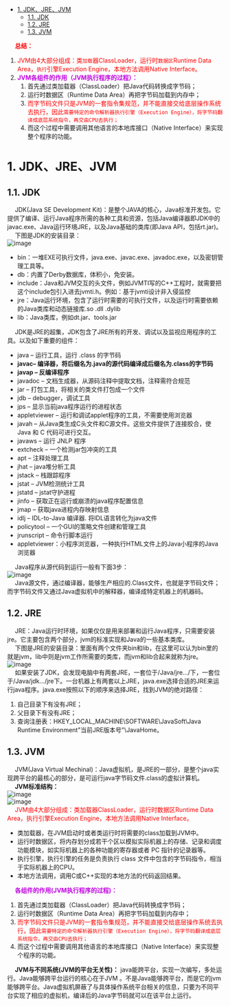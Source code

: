 <!-- TOC -->

- [1. JDK、JRE、JVM](#1-jdkjrejvm)
    - [1.1. JDK](#11-jdk)
    - [1.2. JRE](#12-jre)
    - [1.3. JVM](#13-jvm)

<!-- /TOC -->


&emsp; **<font color = "red">总结：</font>**  
1. <font color = "red">JVM由4大部分组成：类`加载`器ClassLoader，运行时`数据区`Runtime Data Area，`执行`引擎Execution Engine，本地方法调用Native Interface。</font>  
2. **<font color = "clime">JVM各组件的作用（JVM执行程序的过程）：</font>**   
    1. 首先通过类加载器（ClassLoader）把Java代码转换成字节码；  
    2. 运行时数据区（Runtime Data Area）再把字节码加载到内存中；  
    3. <font color = "red">而字节码文件只是JVM的一套指令集规范，并不能直接交给底层操作系统去执行，因此`需要特定的命令解析器执行引擎（Execution Engine），将字节码翻译成底层系统指令，再交由CPU去执行；`</font>  
    4. 而这个过程中需要调用其他语言的本地库接口（Native Interface）来实现整个程序的功能。  


# 1. JDK、JRE、JVM  
<!-- 
JDK、JRE、JVM，是什么关系？
https://mp.weixin.qq.com/s/-CbNU5uPH1cpMuZ-eQQgFw

https://www.cnblogs.com/xiaofeixiang/p/4085159.html
https://www.cnblogs.com/iskandar/p/8933340.html

-->
## 1.1. JDK  
&emsp; JDK(Java SE Development Kit)：是整个JAVA的核心，Java标准开发包。它提供了编译、运行Java程序所需的各种工具和资源，包括Java编译器即JDK中的javac.exe、Java运行环境JRE，以及Java基础的类库(即Java API，包括rt.jar)。  
&emsp; 下图是JDK的安装目录：  
![image](http://182.92.69.8:8081/img/java/JVM/JVM-1.png)  

* bin：一堆EXE可执行文件，java.exe、javac.exe、javadoc.exe，以及密钥管理工具等。  
* db：内置了Derby数据库，体积小，免安装。  
* include：Java和JVM交互的头文件，例如JVMTI写的C++工程时，就需要把这个include包引入进去jvmti.h。例如：基于jvmti设计非入侵监控  
* jre：Java运行环境，包含了运行时需要的可执行文件，以及运行时需要依赖的Java类库和动态链接库.so .dll .dylib  
* lib：Java类库，例如dt.jar、tools.jar  

&emsp; JDK是JRE的超集，JDK包含了JRE所有的开发、调试以及监视应用程序的工具。以及如下重要的组件：  

* java – 运行工具，运行 .class 的字节码
* **javac– 编译器，将后缀名为.java的源代码编译成后缀名为.class的字节码**
* **javap – 反编译程序**
* javadoc – 文档生成器，从源码注释中提取文档，注释需符合规范
* jar – 打包工具，将相关的类文件打包成一个文件
* jdb – debugger，调试工具
* jps – 显示当前java程序运行的进程状态
* appletviewer – 运行和调试applet程序的工具，不需要使用浏览器
* javah – 从Java类生成C头文件和C源文件。这些文件提供了连接胶合，使 Java 和 C 代码可进行交互。
* javaws – 运行 JNLP 程序
* extcheck – 一个检测jar包冲突的工具
* apt – 注释处理工具
* jhat – java堆分析工具
* jstack – 栈跟踪程序
* jstat – JVM检测统计工具
* jstatd – jstat守护进程
* jinfo – 获取正在运行或崩溃的java程序配置信息
* jmap – 获取java进程内存映射信息
* idlj – IDL-to-Java 编译器. 将IDL语言转化为java文件
* policytool – 一个GUI的策略文件创建和管理工具
* jrunscript – 命令行脚本运行
* appletviewer：小程序浏览器，一种执行HTML文件上的Java小程序的Java浏览器

&emsp; Java程序从源代码到运行一般有下面3步：  
![image](http://182.92.69.8:8081/img/java/JVM/JVM-2.png)  
&emsp; Java源文件，通过编译器，能够生产相应的.Class文件，也就是字节码文件；而字节码文件又通过Java虚拟机中的解释器，编译成特定机器上的机器码。  

## 1.2. JRE  
&emsp; JRE：Java运行时环境，如果仅仅是用来部署和运行Java程序，只需要安装jre。它主要包含两个部分，jvm的标准实现和Java的一些基本类库。  
&emsp; 下图是JRE的安装目录：里面有两个文件夹bin和lib，在这里可以认为bin里的就是jvm，lib中则是jvm工作所需要的类库，而jvm和lib合起来就称为jre。  
![image](http://182.92.69.8:8081/img/java/JVM/JVM-3.png)  
&emsp; 如果安装了JDK，会发现电脑中有两套JRE，一套位于/Java/jre.../下，一套位于/Java/jdk.../jre下。一台机器上有两套以上JRE，java.exe选择合适的JRE来运行java程序。java.exe按照以下的顺序来选择JRE，找到JVM的绝对路径：  
1. 自己目录下有没有JRE；  
2. 父目录下有没有JRE；  
3. 查询注册表：HKEY_LOCAL_MACHINE\SOFTWARE\JavaSoft\Java Runtime Environment\"当前JRE版本号"\JavaHome。  

## 1.3. JVM  
&emsp; JVM(Java Virtual Mechinal)：Java虚拟机，是JRE的一部分，是整个java实现跨平台的最核心的部分，是可运行java字节码文件.class的虚拟计算机。  
&emsp; **JVM标准结构：**  
![image](http://182.92.69.8:8081/img/java/JVM/JVM-4.png)  
![image](http://182.92.69.8:8081/img/java/JVM/JVM-145.png)  
&emsp; <font color = "red">JVM由4大部分组成：类加载器ClassLoader，运行时数据区Runtime Data Area，执行引擎Execution Engine，本地方法调用Native Interface。</font>  

<!-- 
类加载器(ClassLoader)，负责加载class文件，class文件在文件开头有特定的文件标示，并且ClassLoader只负责class文件的加载，至于它是否可以运行，则由Execution Engine决定。  
运行时数据区(Runtime Data Area)。  
执行引擎(Execution Engine)，也叫Interpreter。Class文件被加载后，会把指令和数据信息放入内存中，Execution Engine则负责把这些命令解释给操作系统。  
本地方法调用(Native Interface)，是负责调用本地接口的。作用是调用不同语言的接口给JAVA用，会在Native Method Stack中记录对应的本地方法，然后调用该方法时就通过Execution Engine加载对应的本地lib。原本多用于一些专业领域，如JAVA驱动，地图制作引擎等，现在关于这种本地方法接口的调用已经被类似于Socket通信，WebService等方式取代。  
-->

* 类加载器，在JVM启动时或者类运行时将需要的class加载到JVM中。  
* 运行时数据区，将内存划分成若干个区以模拟实际机器上的存储、记录和调度功能模块，如实际机器上的各种功能的寄存器或者 PC 指针的记录器等。  
* 执行引擎，执行引擎的任务是负责执行 class 文件中包含的字节码指令，相当于实际机器上的CPU。  
* 本地方法调用，调用C或C++实现的本地方法的代码返回结果。  
  

&emsp; **<font color = "clime">各组件的作用(JVM执行程序的过程)：</font>**  
1. 首先通过类加载器（ClassLoader）把Java代码转换成字节码；  
2. 运行时数据区（Runtime Data Area）再把字节码加载到内存中；  
3. <font color = "red">而字节码文件只是JVM的一套指令集规范，并不能直接交给底层操作系统去执行，因此`需要特定的命令解析器执行引擎（Execution Engine），将字节码翻译成底层系统指令，再交由CPU去执行；`</font>  
4. 而这个过程中需要调用其他语言的本地库接口（Native Interface）来实现整个程序的功能。  

&emsp; **JVM与不同系统(JVM的平台无关性)：** java能跨平台，实现一次编写，多处运行。Java能够跨平台运行的核心在于JVM 。不是Java能够跨平台，而是它的jvm能够跨平台。Java虚拟机屏蔽了与具体操作系统平台相关的信息，只要为不同平台实现了相应的虚拟机，编译后的Java字节码就可以在该平台上运行。  
